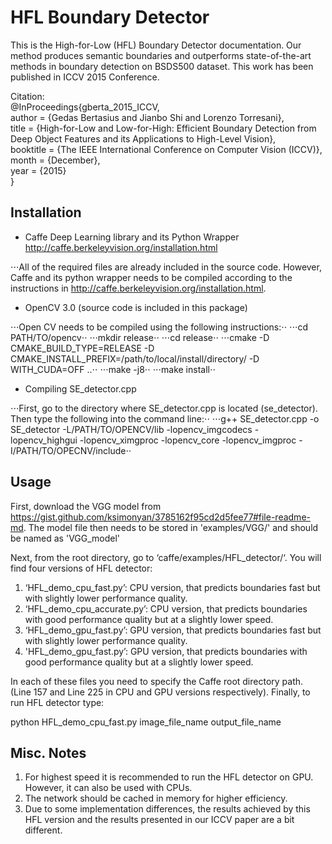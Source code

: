 # HFL Boundary Detector

This is the High-for-Low (HFL) Boundary Detector documentation. Our method produces semantic boundaries and outperforms state-of-the-art methods in boundary detection on BSDS500 dataset. This work has been published in ICCV 2015 Conference.

Citation:  
@InProceedings{gberta_2015_ICCV,  
author = {Gedas Bertasius and Jianbo Shi and Lorenzo Torresani},  
title = {High-for-Low and Low-for-High: Efficient Boundary Detection from Deep Object Features and its Applications to High-Level Vision},  
booktitle = {The IEEE International Conference on Computer Vision (ICCV)},  
month = {December},  
year = {2015}  
}

## Installation

* Caffe Deep Learning library and its Python Wrapper http://caffe.berkeleyvision.org/installation.html

⋅⋅⋅All of the required files are already included in the source code. However, Caffe and its python wrapper needs to be compiled according to the instructions in http://caffe.berkeleyvision.org/installation.html. 

* OpenCV 3.0 (source code is included in this package)
 
⋅⋅⋅Open CV needs to be compiled using the following instructions:⋅⋅
⋅⋅⋅cd PATH/TO/opencv⋅⋅
⋅⋅⋅mkdir release⋅⋅
⋅⋅⋅cd release⋅⋅
⋅⋅⋅cmake -D CMAKE_BUILD_TYPE=RELEASE -D CMAKE_INSTALL_PREFIX=/path/to/local/install/directory/ -D WITH_CUDA=OFF ..⋅⋅
⋅⋅⋅make -j8⋅⋅
⋅⋅⋅make install⋅⋅

* Compiling SE_detector.cpp

⋅⋅⋅First, go to the directory where SE_detector.cpp is located (se_detector). Then type the following into the command line:⋅⋅
⋅⋅⋅g++ SE_detector.cpp -o SE_detector -L/PATH/TO/OPENCV/lib -lopencv_imgcodecs -lopencv_highgui -lopencv_ximgproc -lopencv_core -lopencv_imgproc -I/PATH/TO/OPECNV/include⋅⋅


## Usage

First, download the VGG model from https://gist.github.com/ksimonyan/3785162f95cd2d5fee77#file-readme-md. The model file then needs to be stored in 'examples/VGG/' and should be named as 'VGG_model'

Next, from the root directory, go to ‘caffe/examples/HFL_detector/‘. You will find four versions of HFL detector:

1. ‘HFL_demo_cpu_fast.py’: CPU version, that predicts boundaries fast but with slightly lower performance quality.
2. ‘HFL_demo_cpu_accurate.py’: CPU version, that predicts boundaries with good performance quality but at a slightly lower speed.
3. ‘HFL_demo_gpu_fast.py’: GPU version, that predicts boundaries fast but with slightly lower performance quality.
4. 'HFL_demo_gpu_fast.py’: GPU version, that predicts boundaries with good performance quality but at a slightly lower speed.

In each of these files you need to specify the Caffe root directory path. (Line 157 and Line 225 in CPU and GPU versions respectively). Finally, to run HFL detector type:

python HFL_demo_cpu_fast.py image_file_name output_file_name


## Misc. Notes

1. For highest speed it is recommended to run the HFL detector on GPU. However, it can also be used with CPUs.
2. The network should be cached in memory for higher efficiency.
3. Due to some implementation differences, the results achieved by this HFL version and the results presented in our ICCV paper are a bit different.



